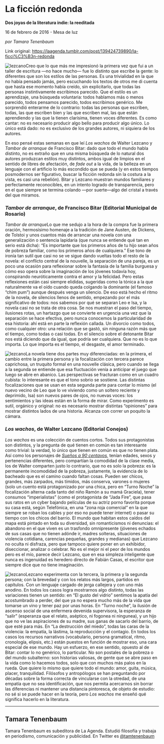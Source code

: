 # La ficción redonda

**Dos joyas de la literatura indie: la reeditada**

16 de febrero de 2016 - Mesa de luz

_por Tamara Tenenbaum_

Link original: https://laagenda.tumblr.com/post/139424739890/la-ficci%C3%B3n-redonda

![lezcano](https://64.media.tumblr.com/f43df87ea8f884485c18904d1eaccdd6/tumblr_inline_pk0ibzWAN71t6q87u_500.jpg)Creo que lo que más me impresionó la primera vez que fui a un taller de escritura —no hace mucho— fue lo distinto que escribe la gente: lo diferentes que son los estilos de las personas. Es una trivialidad en la que no había pensado jamás, pero escuchando los textos de otros me di cuenta que hasta ese momento había creído, sin explicitarlo, que todas las personas instintivamente escribimos parecido. Que el estilo es un aprendizaje, una búsqueda voluntaria: todos hablamos más o menos parecido, todos pensamos parecido, todos escribimos genérico. Me sorprendió enterarme de lo contrario: todas las personas que escriben, todas, las que escriben bien y las que escriben mal, las que están aprendiendo y las que la tienen clarísima, tienen voces diferentes. Es como cantar: no es necesario producir algo bello para producir algo único. Lo único está dado: no es exclusivo de los grandes autores, ni siquiera de los autores.
 

En eso pensé estas semanas en que leí *Los wachos* de Walter Lezcano y *Tambor de arranque* de Francisco Bitar: dado que todo el mundo habla distinto, no es extraño que en una misma búsqueda de lo natural dos autores produzcan estilos muy distintos, ambos igual de limpios en el sentido de libres de afectación, de *fade out* a la vida, de la belleza en un lenguaje con el artificio lo más escondido que se pueda (y en estos tiempos posmodernos ser figurativo, buscar la ficción redonda sin la costura a la vista, es casi una rebelión). Bitar y Lezcano muestran mundos familiares y perfectamente reconocibles, en un intento logrado de transparencia, pero en el que siempre se termina colando —por suerte—algo del cristal a través del que miramos.


### *Tambor de arranque*, de Francisco Bitar (Editorial Municipal de Rosario)

*Tambor de arranque*Lo que me sedujo a la hora de la compra fue la primera oración, hermosísimo homenaje a la tradición de Jane Austen, de Dickens, de Tolstoi y unos cuantos más de arrancar una novela con una generalización o sentencia lapidaria (que nunca se entiende qué tan en serio está dicha): “Es importante que los primeros años de tu hijo sean años de pobreza familiar, como los primeros años de cualquiera.” Ese tono de ironía tan sutil que casi no se ve sigue dando vueltas todo el resto de la novela: el conflicto central de la nouvelle, la separación de una pareja, es un poco una ocasión para reflexionar sobre la fantasía de la familia burguesa y cómo eso opera sobre la imaginación de los jóvenes todavía hoy, conspirando neuróticamente contra el amor y la felicidad. Pero estas reflexiones están casi siempre elididas, sugeridas como la tónica a la que naturalmente va el oído cuando queda colgando la dominante (el famoso “chim pum”) aunque después venga un silencio. De eso está hecho el ritmo de la novela, de silencios llenos de sentido, empezando por el más significativo de todos: nos sabemos por qué se separan Leo e Isa, y la novela casi no se trata de otra cosa. Se nos muestran el paso del tiempo, ilusiones rotas, un hartazgo que se convierte en urgencia una vez que la separación se hace efectiva, pero nunca conocemos la particularidad de esa historia: ahí está en parte la reflexión callada. Un divorcio como todos, como cualquier otro: una relación que se gastó, sin ninguna razón más que el tiempo, como todas o casi todas. En el silencio sobre el detonante Bitar nos está diciendo que da igual, que podría ser cualquiera. Que no es lo que importa. Lo que importa es el tiempo, el desgaste, el amor terminado.


![lezcano](https://64.media.tumblr.com/fd5c1474423170e606e0d7d553b9b508/tumblr_inline_pk0ibzba7y1t6q87u_250.jpg)La novela tiene dos partes muy diferenciadas: en la primera, el cambio entre la primera persona y la focalización con tercera parece caprichosa, un truquito formal en una nouvelle clásica, pero cuando se llega a la segunda se entiende que esa fluctuación venía a anticipar el juego que luego se abre en abanico. Las perspectivas se fracturan como en un cuadro cubista: lo interesante es que el tono sobrio se sostiene. Las distintas focalizaciones que se usan en esta segunda parte para contar lo mismo (el nuevo vecino de Leo que lo ve viviendo como un soltero reciente y deprimido, Isa) son nuevos pares de ojos, no nuevas voces: los sentimientos y las ideas están en la forma de mirar. Como experimento es sutil, orgánico y original: no es necesario mostrar distintas “opiniones” para mostrar distintos lados de una historia. Alcanza con correr un poquito la cámara. 


### *Los wachos*, de Walter Lezcano (Editorial Conejos)

*Los wachos* es una colección de cuentos cortos. Todos sus protagonistas son distintos, y la pregunta de qué tienen en común es tan interesante como trivial: la verdad, lo único que tienen en común es que no tienen plata. Así como los personajes de *[Sueños a 90 centavos,](http://laagenda.buenosaires.gob.ar/post/137618356145/violeta-y-aurora)* tenían edades, sexos y pertenencias diferentes, pero compartían la comodidad de la clase media, los de Walter comparten justo lo contrario, que no es solo la pobreza: es la permanente incomodidad de la pobreza, justamente, la evidencia de lo bacheado que es el camino cuando faltan cosas. Pueden ser chicos, grandes, más zarpados, más tímidos, más conserva, varones o mujeres (solo un cuento está protagonizado por una chica, pero en “Turno Noche” la focalización alterna cada tanto del niño Ramón a su mamá Graciela), tener consumos “imperialistas” (como el protagonista de “Jada Fire”, que pasa sus ratos en un cyber bajando películas de su actriz porno favorita porque su casa está, según Telefónica, en una “zona roja comercial” en la que siempre se roban los cables y por eso no puede tener internet) o pasar su tiempo con los chicos del barrio. El mundo que habitan estos caídos del mapa está pintado en toda su diversidad, sin romanticismos ni denuncias: el abandono en el que viven es un trasfondo omnipresente (jóvenes echados de sus casas que no tienen adónde ir, madres solteras, situaciones de violencia cotidiana, carencias pequeñas, grandes y medianas) que Lezcano no oculta ni disfraza, pero que tampoco quiere poner en un exhibidor, diseccionar, analizar o celebrar. No es el mejor ni el peor de los mundos pero es el mío, parece decir Lezcano, que en esa simpleza inteligente que nunca es ingenuidad es heredero directo de Fabián Casas, el escritor que siempre dice que no tiene imaginación.


![lezcano](https://64.media.tumblr.com/f43df87ea8f884485c18904d1eaccdd6/tumblr_inline_pk0ibzWAN71t6q87u_250.jpg)Lezcano experimenta con la tercera, la primera y la segunda persona; con la brevedad y con los relatos más largos, partidos en capítulos. Con un lenguaje cargado de jerga callejera y con uno más anodino. En todos los casos logra mostrarnos algo distinto, todas las variaciones tienen un sentido: en “El gusto del vidrio” sentimos la apatía del acostumbrado a perder, del que ya no espera mucho más de la vida que tomarse un vino y tener paz por unas horas. En “Turno noche”, la ilusión de ascenso social de una enfermera devenida supervisora, la esperanza de “salir” (esperanza que el relato, aséptico, ni fogonea ni ningunea), y un hijo que no ve las aspiraciones de su madre, sus ganas de sacarlo del barrio, de que esté para más. En “La destrucción del miedo”, todas las caras de la violencia: la empatía, la lástima, la reproducción y el contagio. En todos los casos los recursos narrativos (vocabulario, persona gramatical, ritmo, cronología, elipsis, etc.) están puestos en función de mostrar eso, una cara especial de ese mundo. Hay un esfuerzo, en ese sentido, opuesto al de Bitar: contar lo no genérico, lo particular. No son postales de la pobreza o del mundo subalterno: son historias valiosas, de gente que se abre paso en la vida como lo hacemos todos, solo que con muchos más palos en la rueda. Que quiere lo mismo que quiere todo el mundo: amor, guita, música, placer, tranquilidad. Filósofos y antropólogos se han preguntando por décadas sobre la forma correcta de vincularse con la otredad, de una empatía que no sea identificación, que nos permita acercarnos sin borrar las diferencias ni mantener una distancia pintoresca, de objeto de estudio: no sé si se puede hacer en la teoría, pero *Los wachos* me enseñó qué significa hacerlo en la literatura. 




---

 Tamara Tenenbaum
-----------------

 Tamara Tenenbaum es subeditora de La Agenda. Estudió filosofía y trabaja en periodismo, comunicación y publicidad. En Twitter es [@tamtenenbaum](https://twitter.com/tamtenenbaum) 

